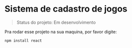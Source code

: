 <h1>Sistema de cadastro de jogos</h1>

>Status do projeto: Em desenvolvimento

Pra rodar esse projeto na sua maquina, por favor digite:

```
npm install react
```
